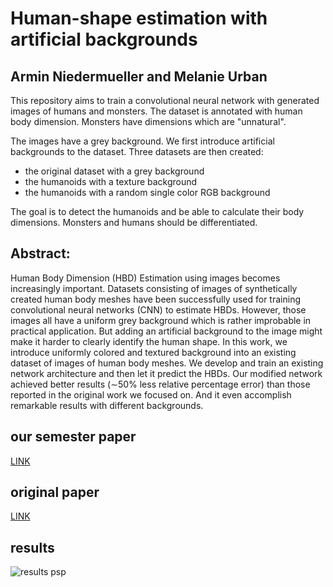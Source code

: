 # Human-shape estimation with artificial backgrounds
## Armin Niedermueller and Melanie Urban

This repository aims to train a convolutional neural network with generated images of humans and monsters.
The dataset is annotated with human body dimension. Monsters have dimensions which are "unnatural".

The images have a grey background. We first introduce artificial backgrounds to the dataset.
Three datasets are then created:
* the original dataset with a grey background
* the humanoids with a texture background 
* the humanoids with a random single color RGB background

The goal is to detect the humanoids and be able to calculate their body dimensions.
Monsters and humans should be differentiated.

## Abstract: 
 Human Body Dimension (HBD) Estimation using
images becomes increasingly important. Datasets consisting of
images of synthetically created human body meshes have been
successfully used for training convolutional neural networks
(CNN) to estimate HBDs. However, those images all have
a uniform grey background which is rather improbable in
practical application. But adding an artificial background to the
image might make it harder to clearly identify the human shape.
In this work, we introduce uniformly colored and textured
background into an existing dataset of images of human body
meshes. We develop and train an existing network architecture
and then let it predict the HBDs. Our modified network
achieved better results (∼50% less relative percentage error)
than those reported in the original work we focused on. And it
even accomplish remarkable results with different backgrounds.

## our semester paper
[LINK](https://github.com/nerovalerius/humanoids_cnn/blob/main/human_shape_classification_w_backgrounds.pdf)

## original paper
[LINK](https://github.com/neoglez/neural-anthropometer)

## results
![results psp](https://github.com/nerovalerius/humanoids_cnn/blob/main/results.jpg)

